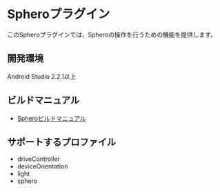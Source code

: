 # Spheroプラグイン

このSpheroプラグインでは、Spheroの操作を行うための機能を提供します。

## 開発環境
Android Studio 2.2.1以上

## ビルドマニュアル
- [Spheroビルドマニュアル](https://github.com/DeviceConnect/DeviceConnect-Android/wiki/Sphero-Build)

## サポートするプロファイル

* driveController
* deviceOrientation
* light
* sphero

